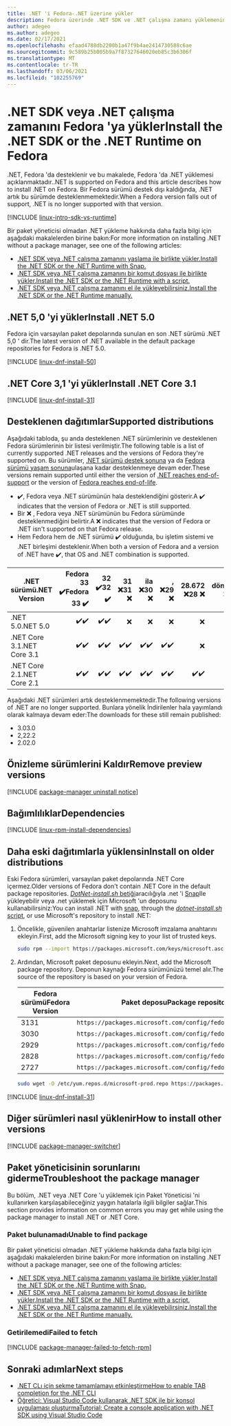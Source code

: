 ```yaml
---
title: .NET 'i Fedora-.NET üzerine yükler
description: Fedora üzerinde .NET SDK ve .NET çalışma zamanı yüklemenin çeşitli yollarını gösterir.
author: adegeo
ms.author: adegeo
ms.date: 02/17/2021
ms.openlocfilehash: efaad4788db2200b1a47f9b4ae2414730588c6ae
ms.sourcegitcommit: 9c589b25b005b9a7f87327646020eb85c3b6306f
ms.translationtype: MT
ms.contentlocale: tr-TR
ms.lasthandoff: 03/06/2021
ms.locfileid: "102255769"
---
```

# <a name="install-the-net-sdk-or-the-net-runtime-on-fedora"></a><span data-ttu-id="719a8-103">.NET SDK veya .NET çalışma zamanını Fedora 'ya yükler</span><span class="sxs-lookup"><span data-stu-id="719a8-103">Install the .NET SDK or the .NET Runtime on Fedora</span></span>

<span data-ttu-id="719a8-104">.NET, Fedora 'da desteklenir ve bu makalede, Fedora 'da .NET yüklemesi açıklanmaktadır.</span><span class="sxs-lookup"><span data-stu-id="719a8-104">.NET is supported on Fedora and this article describes how to install .NET on Fedora.</span></span> <span data-ttu-id="719a8-105">Bir Fedora sürümü destek dışı kaldığında, .NET artık bu sürümde desteklenmemektedir.</span><span class="sxs-lookup"><span data-stu-id="719a8-105">When a Fedora version falls out of support, .NET is no longer supported with that version.</span></span>

[!INCLUDE [linux-intro-sdk-vs-runtime](includes/linux-intro-sdk-vs-runtime.md)]

<span data-ttu-id="719a8-106">Bir paket yöneticisi olmadan .NET yükleme hakkında daha fazla bilgi için aşağıdaki makalelerden birine bakın:</span><span class="sxs-lookup"><span data-stu-id="719a8-106">For more information on installing .NET without a package manager, see one of the following articles:</span></span>

- [<span data-ttu-id="719a8-107">.NET SDK veya .NET çalışma zamanını yaslama ile birlikte yükler.</span><span class="sxs-lookup"><span data-stu-id="719a8-107">Install the .NET SDK or the .NET Runtime with Snap.</span></span>](linux-snap.md)
- [<span data-ttu-id="719a8-108">.NET SDK veya .NET çalışma zamanını bir komut dosyası ile birlikte yükler.</span><span class="sxs-lookup"><span data-stu-id="719a8-108">Install the .NET SDK or the .NET Runtime with a script.</span></span>](linux-scripted-manual.md#scripted-install)
- [<span data-ttu-id="719a8-109">.NET SDK veya .NET çalışma zamanını el ile yükleyebilirsiniz.</span><span class="sxs-lookup"><span data-stu-id="719a8-109">Install the .NET SDK or the .NET Runtime manually.</span></span>](linux-scripted-manual.md#manual-install)

## <a name="install-net-50"></a><span data-ttu-id="719a8-110">.NET 5,0 'yi yükler</span><span class="sxs-lookup"><span data-stu-id="719a8-110">Install .NET 5.0</span></span>

<span data-ttu-id="719a8-111">Fedora için varsayılan paket depolarında sunulan en son .NET sürümü .NET 5,0 ' dir.</span><span class="sxs-lookup"><span data-stu-id="719a8-111">The latest version of .NET available in the default package repositories for Fedora is .NET 5.0.</span></span>

[!INCLUDE [linux-dnf-install-50](includes/linux-install-50-dnf.md)]

## <a name="install-net-core-31"></a><span data-ttu-id="719a8-112">.NET Core 3,1 'yi yükler</span><span class="sxs-lookup"><span data-stu-id="719a8-112">Install .NET Core 3.1</span></span>

[!INCLUDE [linux-dnf-install-31](includes/linux-install-31-dnf.md)]

## <a name="supported-distributions"></a><span data-ttu-id="719a8-113">Desteklenen dağıtımlar</span><span class="sxs-lookup"><span data-stu-id="719a8-113">Supported distributions</span></span>

<span data-ttu-id="719a8-114">Aşağıdaki tabloda, şu anda desteklenen .NET sürümlerinin ve desteklenen Fedora sürümlerinin bir listesi verilmiştir.</span><span class="sxs-lookup"><span data-stu-id="719a8-114">The following table is a list of currently supported .NET releases and the versions of Fedora they're supported on.</span></span> <span data-ttu-id="719a8-115">Bu sürümler, [.NET sürümü destek sonuna](https://dotnet.microsoft.com/platform/support/policy/dotnet-core) ya da [Fedora sürümü yaşam sonuna](https://fedoraproject.org/wiki/End_of_life)ulaşana kadar desteklenmeye devam eder.</span><span class="sxs-lookup"><span data-stu-id="719a8-115">These versions remain supported until either the version of [.NET reaches end-of-support](https://dotnet.microsoft.com/platform/support/policy/dotnet-core) or the version of [Fedora reaches end-of-life](https://fedoraproject.org/wiki/End_of_life).</span></span>

- <span data-ttu-id="719a8-116">✔️, Fedora veya .NET sürümünün hala desteklendiğini gösterir.</span><span class="sxs-lookup"><span data-stu-id="719a8-116">A ✔️ indicates that the version of Fedora or .NET is still supported.</span></span>
- <span data-ttu-id="719a8-117">Bir ❌ , Fedora veya .NET sürümünün bu Fedora sürümünde desteklenmediğini belirtir.</span><span class="sxs-lookup"><span data-stu-id="719a8-117">A ❌ indicates that the version of Fedora or .NET isn't supported on that Fedora release.</span></span>
- <span data-ttu-id="719a8-118">Hem Fedora hem de .NET sürümü ✔️ olduğunda, bu işletim sistemi ve .NET birleşimi desteklenir.</span><span class="sxs-lookup"><span data-stu-id="719a8-118">When both a version of Fedora and a version of .NET have ✔️, that OS and .NET combination is supported.</span></span>

| <span data-ttu-id="719a8-119">.NET sürümü</span><span class="sxs-lookup"><span data-stu-id="719a8-119">.NET Version</span></span>  | <span data-ttu-id="719a8-120">Fedora 33 ✔️</span><span class="sxs-lookup"><span data-stu-id="719a8-120">Fedora 33 ✔️</span></span> | <span data-ttu-id="719a8-121">32 ✔️</span><span class="sxs-lookup"><span data-stu-id="719a8-121">32 ✔️</span></span> | <span data-ttu-id="719a8-122">31 ❌</span><span class="sxs-lookup"><span data-stu-id="719a8-122">31 ❌</span></span> | <span data-ttu-id="719a8-123">ila ❌</span><span class="sxs-lookup"><span data-stu-id="719a8-123">30 ❌</span></span> | <span data-ttu-id="719a8-124">, ❌</span><span class="sxs-lookup"><span data-stu-id="719a8-124">29 ❌</span></span> | <span data-ttu-id="719a8-125">28.672 ❌</span><span class="sxs-lookup"><span data-stu-id="719a8-125">28 ❌</span></span> | <span data-ttu-id="719a8-126">döndürdü ❌</span><span class="sxs-lookup"><span data-stu-id="719a8-126">27 ❌</span></span> |
| ------------  | ---------: | --: | --: | --: | --: | --: | --: |
| <span data-ttu-id="719a8-127">.NET 5.0</span><span class="sxs-lookup"><span data-stu-id="719a8-127">.NET 5.0</span></span>      | <span data-ttu-id="719a8-128">✔️</span><span class="sxs-lookup"><span data-stu-id="719a8-128">✔️</span></span>        | <span data-ttu-id="719a8-129">✔️</span><span class="sxs-lookup"><span data-stu-id="719a8-129">✔️</span></span> | ❌|❌ |❌ |❌  |❌ |
| <span data-ttu-id="719a8-130">.NET Core 3.1</span><span class="sxs-lookup"><span data-stu-id="719a8-130">.NET Core 3.1</span></span> | <span data-ttu-id="719a8-131">✔️</span><span class="sxs-lookup"><span data-stu-id="719a8-131">✔️</span></span>        | <span data-ttu-id="719a8-132">✔️</span><span class="sxs-lookup"><span data-stu-id="719a8-132">✔️</span></span> | <span data-ttu-id="719a8-133">✔️</span><span class="sxs-lookup"><span data-stu-id="719a8-133">✔️</span></span>|<span data-ttu-id="719a8-134">✔️</span><span class="sxs-lookup"><span data-stu-id="719a8-134">✔️</span></span> |<span data-ttu-id="719a8-135">✔️</span><span class="sxs-lookup"><span data-stu-id="719a8-135">✔️</span></span> |❌  |❌ |
| <span data-ttu-id="719a8-136">.NET Core 2.1</span><span class="sxs-lookup"><span data-stu-id="719a8-136">.NET Core 2.1</span></span> | <span data-ttu-id="719a8-137">✔️</span><span class="sxs-lookup"><span data-stu-id="719a8-137">✔️</span></span>        | <span data-ttu-id="719a8-138">✔️</span><span class="sxs-lookup"><span data-stu-id="719a8-138">✔️</span></span> | <span data-ttu-id="719a8-139">✔️</span><span class="sxs-lookup"><span data-stu-id="719a8-139">✔️</span></span>|<span data-ttu-id="719a8-140">✔️</span><span class="sxs-lookup"><span data-stu-id="719a8-140">✔️</span></span> |<span data-ttu-id="719a8-141">✔️</span><span class="sxs-lookup"><span data-stu-id="719a8-141">✔️</span></span> |<span data-ttu-id="719a8-142">✔️</span><span class="sxs-lookup"><span data-stu-id="719a8-142">✔️</span></span>  |<span data-ttu-id="719a8-143">✔️</span><span class="sxs-lookup"><span data-stu-id="719a8-143">✔️</span></span> |

<span data-ttu-id="719a8-144">Aşağıdaki .NET sürümleri artık desteklenmemektedir.</span><span class="sxs-lookup"><span data-stu-id="719a8-144">The following versions of .NET are no longer supported.</span></span> <span data-ttu-id="719a8-145">Bunlara yönelik İndirilenler hala yayımlandı olarak kalmaya devam eder:</span><span class="sxs-lookup"><span data-stu-id="719a8-145">The downloads for these still remain published:</span></span>

- <span data-ttu-id="719a8-146">3.0</span><span class="sxs-lookup"><span data-stu-id="719a8-146">3.0</span></span>
- <span data-ttu-id="719a8-147">2,2</span><span class="sxs-lookup"><span data-stu-id="719a8-147">2.2</span></span>
- <span data-ttu-id="719a8-148">2.0</span><span class="sxs-lookup"><span data-stu-id="719a8-148">2.0</span></span>

## <a name="remove-preview-versions"></a><span data-ttu-id="719a8-149">Önizleme sürümlerini Kaldır</span><span class="sxs-lookup"><span data-stu-id="719a8-149">Remove preview versions</span></span>

[!INCLUDE [package-manager uninstall notice](./includes/linux-uninstall-preview-info.md)]

## <a name="dependencies"></a><span data-ttu-id="719a8-150">Bağımlılıklar</span><span class="sxs-lookup"><span data-stu-id="719a8-150">Dependencies</span></span>

[!INCLUDE [linux-rpm-install-dependencies](includes/linux-rpm-install-dependencies.md)]

## <a name="install-on-older-distributions"></a><span data-ttu-id="719a8-151">Daha eski dağıtımlarla yüklensin</span><span class="sxs-lookup"><span data-stu-id="719a8-151">Install on older distributions</span></span>

<span data-ttu-id="719a8-152">Eski Fedora sürümleri, varsayılan paket depolarında .NET Core içermez.</span><span class="sxs-lookup"><span data-stu-id="719a8-152">Older versions of Fedora don't contain .NET Core in the default package repositories.</span></span> <span data-ttu-id="719a8-153">[ _DotNet-install.sh_ betiği](linux-scripted-manual.md#scripted-install)aracılığıyla .net 'i [Snap](linux-snap.md)Ile yükleyebilir veya .net yüklemek için Microsoft 'un deposunu kullanabilirsiniz:</span><span class="sxs-lookup"><span data-stu-id="719a8-153">You can install .NET with [snap](linux-snap.md), through the [_dotnet-install.sh_ script](linux-scripted-manual.md#scripted-install), or use Microsoft's repository to install .NET:</span></span>

01. <span data-ttu-id="719a8-154">Öncelikle, güvenilen anahtarlar listenize Microsoft imzalama anahtarını ekleyin.</span><span class="sxs-lookup"><span data-stu-id="719a8-154">First, add the Microsoft signing key to your list of trusted keys.</span></span>

    ```bash
    sudo rpm --import https://packages.microsoft.com/keys/microsoft.asc
    ```

02. <span data-ttu-id="719a8-155">Ardından, Microsoft paket deposunu ekleyin.</span><span class="sxs-lookup"><span data-stu-id="719a8-155">Next, add the Microsoft package repository.</span></span> <span data-ttu-id="719a8-156">Deponun kaynağı Fedora sürümünüzü temel alır.</span><span class="sxs-lookup"><span data-stu-id="719a8-156">The source of the repository is based on your version of Fedora.</span></span>

    | <span data-ttu-id="719a8-157">Fedora sürümü</span><span class="sxs-lookup"><span data-stu-id="719a8-157">Fedora Version</span></span> | <span data-ttu-id="719a8-158">Paket deposu</span><span class="sxs-lookup"><span data-stu-id="719a8-158">Package repository</span></span> |
    | -------------- | ------- |
    | <span data-ttu-id="719a8-159">31</span><span class="sxs-lookup"><span data-stu-id="719a8-159">31</span></span>             | `https://packages.microsoft.com/config/fedora/31/prod.repo` |
    | <span data-ttu-id="719a8-160">30</span><span class="sxs-lookup"><span data-stu-id="719a8-160">30</span></span>             | `https://packages.microsoft.com/config/fedora/30/prod.repo` |
    | <span data-ttu-id="719a8-161">29</span><span class="sxs-lookup"><span data-stu-id="719a8-161">29</span></span>             | `https://packages.microsoft.com/config/fedora/29/prod.repo` |
    | <span data-ttu-id="719a8-162">28</span><span class="sxs-lookup"><span data-stu-id="719a8-162">28</span></span>             | `https://packages.microsoft.com/config/fedora/28/prod.repo` |
    | <span data-ttu-id="719a8-163">27</span><span class="sxs-lookup"><span data-stu-id="719a8-163">27</span></span>             | `https://packages.microsoft.com/config/fedora/27/prod.repo` |

    ```bash
    sudo wget -O /etc/yum.repos.d/microsoft-prod.repo https://packages.microsoft.com/config/fedora/31/prod.repo
    ```

[!INCLUDE [linux-dnf-install-31](./includes/linux-install-31-dnf.md)]

## <a name="how-to-install-other-versions"></a><span data-ttu-id="719a8-164">Diğer sürümleri nasıl yüklenir</span><span class="sxs-lookup"><span data-stu-id="719a8-164">How to install other versions</span></span>

[!INCLUDE [package-manager-switcher](./includes/package-manager-heading-hack-pkgname.md)]

## <a name="troubleshoot-the-package-manager"></a><span data-ttu-id="719a8-165">Paket yöneticisinin sorunlarını giderme</span><span class="sxs-lookup"><span data-stu-id="719a8-165">Troubleshoot the package manager</span></span>

<span data-ttu-id="719a8-166">Bu bölüm, .NET veya .NET Core 'u yüklemek için Paket Yöneticisi 'ni kullanırken karşılaşabileceğiniz yaygın hatalarla ilgili bilgiler sağlar.</span><span class="sxs-lookup"><span data-stu-id="719a8-166">This section provides information on common errors you may get while using the package manager to install .NET or .NET Core.</span></span>

### <a name="unable-to-find-package"></a><span data-ttu-id="719a8-167">Paket bulunamadı</span><span class="sxs-lookup"><span data-stu-id="719a8-167">Unable to find package</span></span>

<span data-ttu-id="719a8-168">Bir paket yöneticisi olmadan .NET yükleme hakkında daha fazla bilgi için aşağıdaki makalelerden birine bakın:</span><span class="sxs-lookup"><span data-stu-id="719a8-168">For more information on installing .NET without a package manager, see one of the following articles:</span></span>

- [<span data-ttu-id="719a8-169">.NET SDK veya .NET çalışma zamanını yaslama ile birlikte yükler.</span><span class="sxs-lookup"><span data-stu-id="719a8-169">Install the .NET SDK or the .NET Runtime with Snap.</span></span>](linux-snap.md)
- [<span data-ttu-id="719a8-170">.NET SDK veya .NET çalışma zamanını bir komut dosyası ile birlikte yükler.</span><span class="sxs-lookup"><span data-stu-id="719a8-170">Install the .NET SDK or the .NET Runtime with a script.</span></span>](linux-scripted-manual.md#scripted-install)
- [<span data-ttu-id="719a8-171">.NET SDK veya .NET çalışma zamanını el ile yükleyebilirsiniz.</span><span class="sxs-lookup"><span data-stu-id="719a8-171">Install the .NET SDK or the .NET Runtime manually.</span></span>](linux-scripted-manual.md#manual-install)

### <a name="failed-to-fetch"></a><span data-ttu-id="719a8-172">Getirilemedi</span><span class="sxs-lookup"><span data-stu-id="719a8-172">Failed to fetch</span></span>

[!INCLUDE [package-manager-failed-to-fetch-rpm](includes/package-manager-failed-to-fetch-rpm.md)]

## <a name="next-steps"></a><span data-ttu-id="719a8-173">Sonraki adımlar</span><span class="sxs-lookup"><span data-stu-id="719a8-173">Next steps</span></span>

- [<span data-ttu-id="719a8-174">.NET CLı için sekme tamamlamayı etkinleştirme</span><span class="sxs-lookup"><span data-stu-id="719a8-174">How to enable TAB completion for the .NET CLI</span></span>](../tools/enable-tab-autocomplete.md)
- [<span data-ttu-id="719a8-175">Öğretici: Visual Studio Code kullanarak .NET SDK ile bir konsol uygulaması oluşturma</span><span class="sxs-lookup"><span data-stu-id="719a8-175">Tutorial: Create a console application with .NET SDK using Visual Studio Code</span></span>](../tutorials/with-visual-studio-code.md)
